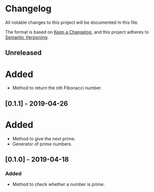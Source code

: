 # Changelog
All notable changes to this project will be documented in this file.

The format is based on [Keep a Changelog](https://keepachangelog.com/en/1.0.0/),
and this project adheres to [Semantic Versioning](https://semver.org/spec/v2.0.0.html).

## Unreleased
# Added
- Method to return the nth Fibonacci number.

## [0.1.1] - 2019-04-26
# Added
- Method to give the next prime.
- Generator of prime numbers.

## [0.1.0] - 2019-04-18
### Added
- Method to check whether a number is prime.
